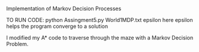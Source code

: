 Implementation of Markov Decision Processes

TO RUN CODE: python Assingment5.py World1MDP.txt epsilon
here epsilon helps the program converge to a solution

I modified my A* code to traverse through the maze with a Markov Decision Problem.
